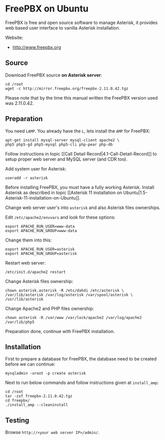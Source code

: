 # FreePBX on Ubuntu

FreePBX is free and open source software to manage Asterisk, it provides web based user interface to vanilla Asterisk installation.

Website:

* http://www.freepbx.org

## Source

Download FreePBX source **on Asterisk server**:

```
cd /root
wget -c http://mirror.freepbx.org/freepbx-2.11.0.42.tgz
```

Please note that by the time this manual written the FreePBX version used was 2.11.0.42.

## Preparation

You need `LAMP`. You already have the `L`, lets install the `AMP` for FreePBX:

```
apt-get install mysql-server mysql-client apache2 \
php5 php5-gd php5-mysql php5-cli php-pear php-db
```

Follow instructions in topic [[Call Detail Record|4.1-Call-Detail-Record]] to setup proper web server and MySQL server (and CDR too).

Add system user for Asterisk:

```
useradd -r asterisk
```

Before installing FreePBX, you must have a fully working Asterisk. Install Asterisk as described in topic [[Asterisk 11 installation on Ubuntu|1.5-Asterisk-11-installation-on-Ubuntu]].

Change web server user's into `asterisk` and also Asterisk files ownerships.

Edit `/etc/apache2/envvars` and look for these options:

```
export APACHE_RUN_USER=www-data
export APACHE_RUN_GROUP=www-data
```

Change them into this:

```
export APACHE_RUN_USER=asterisk
export APACHE_RUN_GROUP=asterisk
```

Restart web server:

```
/etc/init.d/apache2 restart
```

Change Asterisk files ownership:

```
chown asterisk.asterisk -R /etc/dahdi /etc/asterisk \
/var/lib/asterisk /var/log/asterisk /var/spool/asterisk \
/usr/lib/asterisk
```

Change Apache2 and PHP files ownership:

```
chown asterisk -R /var/www /var/lock/apache2 /var/log/apache2 /var/lib/php5
```

Preparation done, continue with FreePBX installation.

## Installation

First to prepare a database for FreePBX, the database need to be created before we can continue:

```
mysqladmin -uroot -p create asterisk
```

Next to run below commands and follow instructions given at `install_amp`:

```
cd /root
tar -zxf freepbx-2.11.0.42.tgz 
cd freepbx/
./install_amp --cleaninstall
```

## Testing

Browse `http://<your web server IP>/admin/`.
